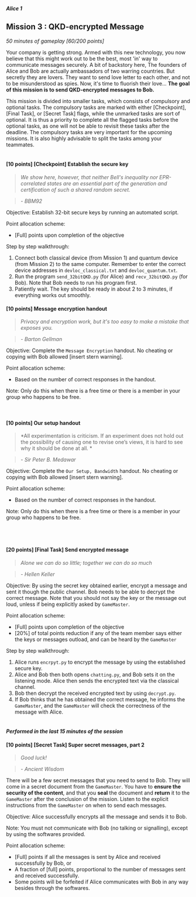 **_Alice 1_**
## Mission 3 : QKD-encrypted Message
*50 minutes of gameplay [60/200 points]*

Your company is getting strong. Armed with this new technology, you now believe that this might work out to be the best, most 'in' way to communicate messages securely. A bit of backstory here, The founders of Alice and Bob are actually ambassadors of two warring countries. But secretly they are lovers. They want to send love letter to each other, and not to be misunderstood as spies. Now, it's time to fluorish their love...
**The goal of this mission is to send QKD-encrypted messages to Bob.**

This mission is divided into smaller tasks, which consists of compulsory and optional tasks. The compulsory tasks are marked with either [Checkpoint], [Final Task], or [Secret Task] flags, while the unmarked tasks are sort of optional. It is thus a priority to complete all the flagged tasks before the optional tasks, as one will not be able to revisit these tasks after the deadline. The compulsory tasks are very important for the upcoming missions. It is also highly advisable to split the tasks among your teammates.
<br><br>

#### [10 points] [Checkpoint] Establish the secure key
> *We show here, however, that neither Bell's inequality nor EPR-correlated states are an essential part of the generation and certification
of such a shared random secret.*

> *- BBM92*

Objective: Establish 32-bit secure keys by running an automated script.

Point allocation scheme:
* [Full] points upon completion of the objective

Step by step walkthrough:
1. Connect both classical device (from Mission 1) and quantum device (from Mission 2) to the same computer. Remember to enter the correct device addresses in `devloc_classical.txt` and `devloc_quantum.txt`.
2. Run the program `send_32bitQKD.py` (for Alice) and `recv_32bitQKD.py` (for Bob). Note that Bob needs to run his program first.
3. Patiently wait. The key should be ready in about 2 to 3 minutes, if everything works out smoothly.

#### [10 points] Message encryption handout
> *Privacy and encryption work, but it's too easy to make a mistake that exposes you.*

> *- Barton Gellman*

Objective: Complete the `Message Encryption` handout. No cheating or copying with Bob allowed [insert stern warning].

Point allocation scheme:
* Based on the number of correct responses in the handout.

Note: Only do this when there is a free time or there is a member in your group who happens to be free.
<br><br><br>

#### [10 points] Our setup handout
> *All experimentation is criticism. If an experiment does not hold out the possibility of causing one to revise one’s views, it is hard to see why it should be done at all. *

> *- Sir Peter B. Medawar*

Objective: Complete the `Our Setup, Bandwidth` handout. No cheating or copying with Bob allowed [insert stern warning].

Point allocation scheme:
* Based on the number of correct responses in the handout.

Note: Only do this when there is a free time or there is a member in your group who happens to be free.
<br><br><br><br>

#### [20 points] [Final Task] Send encrypted message
> *Alone we can do so little; together we can do so much*

> *- Hellen Keller*

Objective: By using the secret key obtained earlier, encrypt a message and sent it though the public channel. Bob needs to be able to decrypt the correct message. Note that you should not say the key or the message out loud, unless if being explicitly asked by `GameMaster`.

Point allocation scheme:
* [Full] points upon completion of the objective
* [20%] of total points reduction if any of the team member says either the keys or messages outload, and can be heard by the `GameMaster`

Step by step walkthrough:
1. Alice runs `encrpyt.py` to encrypt the message by using the established secure key.
2. Alice and Bob then both opens `chatting.py`, and Bob sets it on the listening mode. Alice then sends the encrypted text via the classical channel.
3. Bob then decrypt the received encrypted text by using `decrypt.py`.
4. If Bob thinks that he has obtained the correct message, he informs the `GameMaster`, and the `GameMaster` will check the correctness of the message with Alice.
<br><br>

#### *Performed in the last 15 minutes of the session*
#### [10 points] [Secret Task] Super secret messages, part 2
> *Good luck!*

> *- Ancient Wisdom*

There will be a few secret messages that you need to send to Bob. They will come in a secret document from the `GameMaster`. You have to **ensure the security of the content**, and that you **seal** the document and **return** it to the `GameMaster` after the conclusion of the mission. Listen to the explicit instructions from the `GameMaster` on when to send each messages.

Objective: Alice successfully encrypts all the message and sends it to Bob.

Note: You must not communicate with Bob (no talking or signalling), except by using the softwares provided.

Point allocation scheme:
* [Full] points if all the messages is sent by Alice and received successfully by Bob, or
* A fraction of [full] points, proportional to the number of messages sent and received successfully.
* Some points will be forfeited if Alice communicates with Bob in any way besides through the softwares.
